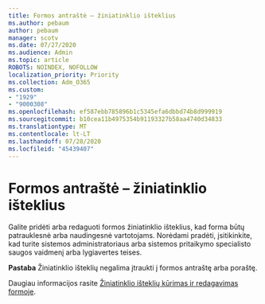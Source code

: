 ```yaml
---
title: Formos antraštė – žiniatinklio išteklius
ms.author: pebaum
author: pebaum
manager: scotv
ms.date: 07/27/2020
ms.audience: Admin
ms.topic: article
ROBOTS: NOINDEX, NOFOLLOW
localization_priority: Priority
ms.collection: Adm_O365
ms.custom:
- "1929"
- "9000308"
ms.openlocfilehash: ef587ebb785896b1c5345efa6dbbd74b8d999919
ms.sourcegitcommit: b10cea11b4975354b91193327b58aa4740d34833
ms.translationtype: MT
ms.contentlocale: lt-LT
ms.lasthandoff: 07/28/2020
ms.locfileid: "45439407"
---
```

# <a name="form-header---web-resource"></a>Formos antraštė – žiniatinklio išteklius

Galite pridėti arba redaguoti formos žiniatinklio išteklius, kad forma būtų patrauklesnė arba naudingesnė vartotojams. Norėdami pradėti, įsitikinkite, kad turite sistemos administratoriaus arba sistemos pritaikymo specialisto saugos vaidmenį arba lygiavertes teises.  

**Pastaba** Žiniatinklio išteklių negalima įtraukti į formos antraštę arba poraštę.

Daugiau informacijos rasite [Žiniatinklio išteklių kūrimas ir redagavimas formoje](https://docs.microsoft.com/dynamics365/customer-engagement/customize/create-edit-web-resources#create-and-edit-a-web-resource-on-a-form).